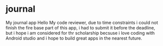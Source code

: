 # journal
My journal app
Hello My code reviewer, due to time constraints i could not finish the fire base part of this app, i had to submit it before the deadline, but i hope i am considered for thr scholarship becsuse i love coding with Android studio and i hope to build great apps in the nearest future.
